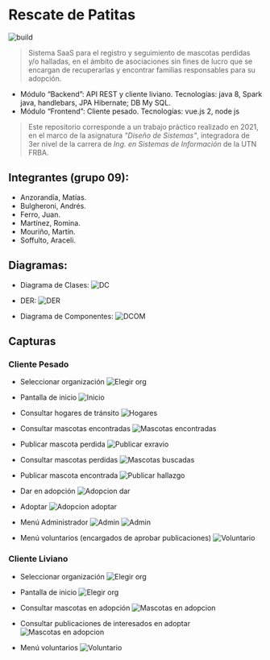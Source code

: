 # Rescate de Patitas
![build](https://github.com/matiasanz/tp-dds-2021/actions/workflows/tests_backend.yml/badge.svg)

> Sistema SaaS para el registro y seguimiento
de mascotas perdidas y/o halladas, en el ámbito de asociaciones sin fines
de lucro que se encargan de recuperarlas y encontrar familias
responsables para su adopción.

- Módulo “Backend”: API REST y cliente liviano. Tecnologías: java 8,
Spark java, handlebars, JPA Hibernate; DB My SQL.
- Módulo “Frontend”: Cliente pesado. Tecnologías: vue.js 2, node js

> Este repositorio corresponde a un trabajo práctico realizado en 2021, en el marco de la asignatura
*"Diseño de Sistemas"*, integradora de 3er nivel de la carrera de *Ing. en Sistemas de Información* de la UTN FRBA.

## Integrantes (grupo 09):  
* Anzorandía, Matías.
* Bulgheroni, Andrés.
* Ferro, Juan.
* Martínez, Romina.
* Mouriño, Martín.
* Soffulto, Araceli.
  
## Diagramas:

* Diagrama de Clases:
  ![DC](/Varios/Diagramas/DC.png)
  
* DER:
  ![DER](/Varios/Diagramas/DER.png)

* Diagrama de Componentes:
  ![DCOM](/Varios/Diagramas/DCOM.png)

## Capturas

### Cliente Pesado

* Seleccionar organización
  ![Elegir org](/Varios/Capturas/pesado/elegir-org.png)

* Pantalla de inicio
  ![Inicio](/Varios/Capturas/pesado/home.png)

* Consultar hogares de tránsito
  ![Hogares](/Varios/Capturas/pesado/transito.png)

* Consultar mascotas encontradas
  ![Mascotas encontradas](/Varios/Capturas/pesado/mascotas-encontradas.png)

* Publicar mascota perdida
  ![Publicar exravio](/Varios/Capturas/pesado/mascotas-encontradas.png)

* Consultar mascotas perdidas
  ![Mascotas buscadas](/Varios/Capturas/pesado/encontre-mascota--publicadas.png)

* Publicar mascota encontrada
  ![Publicar hallazgo](/Varios/Capturas/pesado/encontre-mascota--publicar.png)

* Dar en adopción
  ![Adopcion dar](/Varios/Capturas/pesado/dar-adopcion.png)

* Adoptar
  ![Adopcion adoptar](/Varios/Capturas/pesado/adoptar.png)

* Menú Administrador
  ![Admin](/Varios/Capturas/pesado/menu-admin.png)
  ![Admin](/Varios/Capturas/pesado/menu-admin-2.png)

* Menú voluntarios (encargados de aprobar publicaciones)
  ![Voluntario](/Varios/Capturas/pesado/voluntarios.png)

### Cliente Liviano
* Seleccionar organización
  ![Elegir org](/Varios/Capturas/liviano/elegir-org.png)

* Pantalla de inicio
  ![Elegir org](/Varios/Capturas/liviano/home.png)

* Consultar mascotas en adopción
  ![Mascotas en adopcion](/Varios/Capturas/liviano/adopcion.png)

* Consultar publicaciones de interesados en adoptar
  ![Mascotas en adopcion](/Varios/Capturas/liviano/adoptantes.png)

* Menú voluntarios
  ![Voluntario](/Varios/Capturas/liviano/voluntario.png)